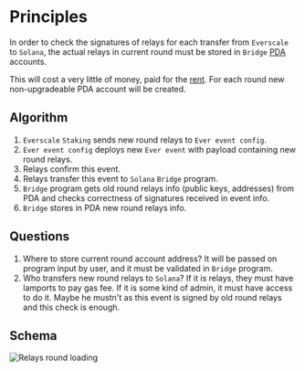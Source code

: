 # Principles

In order to check the signatures of relays for each transfer from `Everscale` to `Solana`, the actual relays in current 
round must be stored in `Bridge` [PDA](https://pencilflip.medium.com/learning-solana-3-what-is-a-program-derived-address-732b06def7c1) accounts. 

This will cost a very little of money, paid for the [rent](https://docs.solana.com/developing/programming-model/accounts#rent). For each round new non-upgradeable PDA account will be created.

## Algorithm

1. `Everscale` `Staking` sends new round relays to `Ever event config`.
2. `Ever event config` deploys new `Ever event` with payload containing new round relays.
3. Relays confirm this event.
4. Relays transfer this event to `Solana` `Bridge` program.
5. `Bridge` program gets old round relays info (public keys, addresses) from PDA and checks correctness of signatures received in event info.
6. `Bridge` stores in PDA new round relays info.

## Questions

1. Where to store current round account address?
It will be passed on program input by user, and it must be validated in `Bridge` program.
2. Who transfers new round relays to `Solana`?
If it is relays, they must have lamports to pay gas fee. 
If it is some kind of admin, it must have access to do it. Maybe he mustn't as this event is signed by old round relays and this check is enough.

## Schema

![Relays round loading](../png/Relays_round_loading.png "Relays round loading")